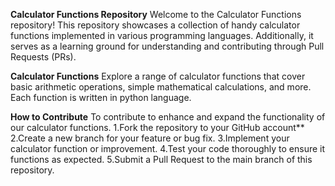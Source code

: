 **Calculator Functions Repository**
Welcome to the Calculator Functions repository! This repository showcases a collection of handy calculator functions implemented in various programming languages.
Additionally, it serves as a learning ground for understanding and contributing through Pull Requests (PRs).

**Calculator Functions**
Explore a range of calculator functions that cover basic arithmetic operations, simple  mathematical calculations, and more. 
Each function is written in python language.

**How to Contribute**
To  contribute to enhance and expand the functionality of our calculator functions.
  1.Fork the repository to your GitHub account**
  2.Create a new branch for your feature or bug fix.
  3.Implement your calculator function or improvement.
  4.Test your code thoroughly to ensure it functions as expected.
  5.Submit a Pull Request to the main branch of this repository.
 
